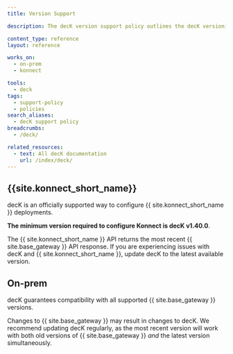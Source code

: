 ```yaml
---
title: Version Support

description: The decK version support policy outlines the decK versioning scheme and version lifecycle.

content_type: reference
layout: reference

works_on:
  - on-prem
  - konnect

tools:
  - deck
tags: 
  - support-policy
  - policies
search_aliases:
  - decK support policy
breadcrumbs:
  - /deck/

related_resources:
  - text: All decK documentation
    url: /index/deck/
---
```


## {{site.konnect_short_name}}

decK is an officially supported way to configure {{ site.konnect_short_name }} deployments.

**The minimum version required to configure Konnect is decK v1.40.0**.

The {{ site.konnect_short_name }} API returns the most recent {{ site.base_gateway }} API response. If you are experiencing issues with decK and {{ site.konnect_short_name }}, update decK to the latest available version.

## On-prem

decK guarantees compatibility with all supported {{ site.base_gateway }} versions.

Changes to {{ site.base_gateway }} may result in changes to decK. We recommend updating decK regularly, as the most recent version will work with both old versions of {{ site.base_gateway }} _and_ the latest version simultaneously.
